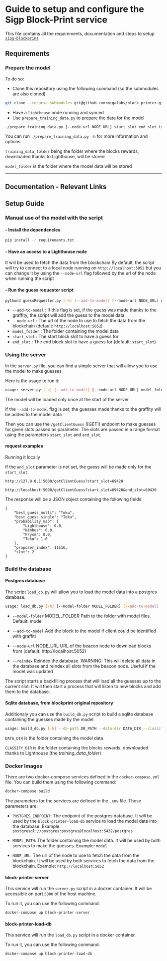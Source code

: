 # Guide to setup and configure the Sigp Block-Print service

This file contains all the requirements, documentation and steps to setup [`sipg-blockprint`](https://github.com/sigp/blockprint)

## Requirements

### Prepare the model

To do so:

- Clone this repository using the following command (so the submodules are also cloned)

```bash
git clone --recurse-submodules git@github.com:migalabs/block-printer.git
```

- Have a `lighthouse` node running and synced
- Use `prepare_training_data.py` to prepare the data for the model

```bash
./prepare_training_data.py [--node-url NODE_URL] start_slot end_slot training_data_folder model_folder
```

You can run `./prepare_training_data.py -h` for more information and options

`training_data_folder` being the folder where the blocks rewards, downloaded thanks to Lighthouse, will be stored

`model_folder` is the folder where the model data will be stored

---

## Documentation - Relevant Links

## Setup Guide

### Manual use of the model with the script

#### - Install the dependencies

```bash
pip install -r requirements.txt
```

#### - Have an access to a Lighthouse node

It will be used to fetch the data from the blockchain
By default, the script will try to connect to a local node running on `http://localhost:5052` but you can change it by using the `--node-url` flag followed by the url of the node when running the script

#### - Run the guess requester script

```bash
python3 guessRequester.py [-h] [--add-to-model] [--node-url NODE_URL] model_folder start_slot [end_slot]
```

- `--add-to-model` : If this flag is set, if the guess was made thanks to the graffity, the script will add the guess to the model data
- `--node-url` : The url of the node to use to fetch the data from the blockchain (default: `http://localhost:5052`)
- `model_folder` : The folder containing the model data
- `start_slot` : The start block slot to have a guess for
- `end_slot` : The end block slot to have a guess for (default: `start_slot`)

### Using the server

In the `server.py` file, you can find a simple server that will allow you to use the model to make guesses

Here is the usage to run it:

```bash
usage: server.py [-h] [--add-to-model] [--node-url NODE_URL] model_folder
```

The model will be loaded only once at the start of the server

If the `--add-to-model` flag is set, the guesses made thanks to the graffity will be added to the model data

Then you can use the `/getClientGuess` ([GET]) endpoint to make guesses for given slots passed as parameter. The slots are passed in a range format using the parameters `start_slot` and `end_slot`.

#### request examples

Running it locally

If the `end_slot` parameter is not set, the guess will be made only for the `start_slot`.

```
http://127.0.0.1:5000/getClientGuess?start_slot=69420
```

```
http://localhost:5000/getClientGuess?start_slot=69420&end_slot=69430
```

The response will be a JSON object containing the following fields:

```
{
    "best_guess_multi": "Teku",
    "best_guess_single": "Teku",
    "probability_map": {
        "Lighthouse": 0.0,
        "Nimbus": 0.0,
        "Prysm": 0.0,
        "Teku": 1.0
    },
    "proposer_index": 11516,
    "slot": 2
}
```

### Build the database

#### Postgres database

The script `load_db.py` will allow you to load the model data into a postgres database.

```bash
usage: load_db.py [-h] [--model-folder MODEL_FOLDER] [--add-to-model] [--node-url NODE_URL] [--reindex] postgres_endpoint
```

- `--model-folder` MODEL_FOLDER Path to the folder with model files. Default: model

- `--add-to-model` Add the block to the model if client could be identified with graffiti

- `--node-url` NODE_URL URL of the beacon node to download blocks from (default: http://localhost:5052)

- `--reindex` Reindex the database. WARNING: This will delete all data in the database and reindex all slots from the beacon node. Useful if the model was updated

The script starts a backfilling process that will load all the guesses up to the current slot. It will then start a process that will listen to new blocks and add them to the database.

#### Sqlite database, from blockprint original repository

Additionaly you can use the `build_db.py` script to build a sqlite database containing the guesses made by the model

```bash
usage: build_db.py [-h] --db-path DB_PATH --data-dir DATA_DIR --classify-dir CLASSIFY_DIR [--multi-classifier] [--force-rebuild]
```

`DATA_DIR` is the folder containing the model data

`CLASSIFY_DIR` is the folder containing the blocks rewards, downloaded thanks to Lighthouse (the _training_data_folder_)

### Docker Images

There are two docker-compose services defined in the `docker-compose.yml` file. You can build them using the following command:

```bash
docker-compose build
```

The parameters for the services are defined in the `.env` file. These parameters are:

- `POSTGRES_ENDPOINT`: The endpoint of the postgres database. It will be used by the `block-printer-load-db` service to load the model data into the database. Example: `postgresql://postgres:postgres@localhost:5432/postgres`

- `MODEL_PATH`: The folder containing the model data. It will be used by both services to make the guesses. Example: `model`

- `NODE_URL`: The url of the node to use to fetch the data from the blockchain. It will be used by both services to fetch the data from the blockchain. Example: `http://localhost:5052`

#### block-printer-server

This service will run the `server.py` script in a docker container. It will be accessible on port `5000` of the host machine.

To run it, you can use the following command:

```bash
docker-compose up block-printer-server
```

#### block-printer-load-db

This service will run the `load_db.py` script in a docker container.

To run it, you can use the following command:

```bash
docker-compose up block-printer-load-db
```
